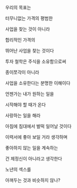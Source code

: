 우리의 목표는

터무니없는 가격의 평범한

사업을 찾는 것이 아니라

합리적인 가격의

뛰어난 사업을 찾는 것이다

투자 철학은 주식을 소유함으로써

종이쪼각이 아니라

사업을 소유한다는 분명한 이해이다

언젠가는 내가 원하는 일을

시작해야 할 때가 온다

사랑하는 일을 해라

아침에 침대에서 벌떡 일어날 것이다

이력서에 좋아 보일 거라 생각하며

좋아하지 않는 일을 계속하는

건 제정신이 아니라고 생각한다

노년의 섹스를

아껴두는 것과 비슷하지 않나?

